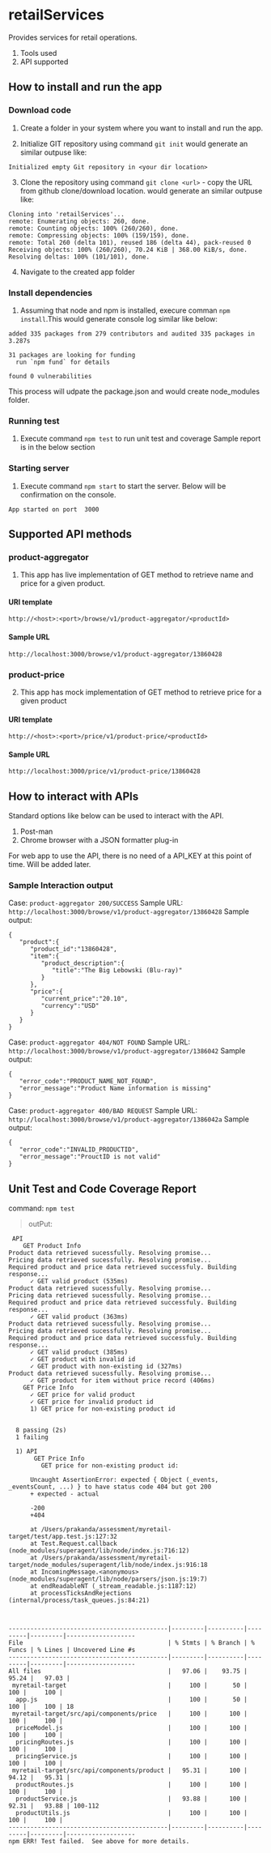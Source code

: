 # retailServices
Provides services for retail operations. 
1) Tools used
2) API supported

## How to install and run the app
### Download code
1) Create a folder in your system where you want to install and run the app.

2) Initialize GIT repository using command `git init` would generate an similar outpuse like:

```
Initialized empty Git repository in <your dir location>
```

3) Clone the repository using command `git clone <url>` - copy the URL from github clone/download location. 
would generate an similar outpuse like:
```
Cloning into 'retailServices'...
remote: Enumerating objects: 260, done.
remote: Counting objects: 100% (260/260), done.
remote: Compressing objects: 100% (159/159), done.
remote: Total 260 (delta 101), reused 186 (delta 44), pack-reused 0
Receiving objects: 100% (260/260), 70.24 KiB | 368.00 KiB/s, done.
Resolving deltas: 100% (101/101), done.
```
4) Navigate to the created app folder

### Install dependencies
1) Assuming that node and npm is installed, execure comman `npm install`.This would generate console log similar like below:

```
added 335 packages from 279 contributors and audited 335 packages in 3.287s

31 packages are looking for funding
  run `npm fund` for details

found 0 vulnerabilities
```
This process will udpate the package.json and would create node_modules folder.

### Running test
1) Execute command `npm test` to run unit test and coverage
Sample report is in the below section

### Starting server
1) Execute command `npm start` to start the server. Below will be confirmation on the console.
```
App started on port  3000
```

## Supported API methods
### product-aggregator
1) This app has live implementation of GET method to retrieve name and price for a given product.  

#### URI template
`http://<host>:<port>/browse/v1/product-aggregator/<productId>`
#### Sample URL
`http://localhost:3000/browse/v1/product-aggregator/13860428`

### product-price
2) This app has mock implementation of GET method to retrieve price for a given product
#### URI template
`http://<host>:<port>/price/v1/product-price/<productId>`
#### Sample URL
`http://localhost:3000/price/v1/product-price/13860428`

## How to interact with APIs
Standard options like below can be used to interact with the API.
1) Post-man
2) Chrome browser with a JSON formatter plug-in

For web app to use the API, there is no need of a API_KEY at this point of time. Will be added later.

### Sample Interaction output
 Case: `product-aggregator 200/SUCCESS`
 Sample URL: `http://localhost:3000/browse/v1/product-aggregator/13860428`
 Sample output: 
```
{
   "product":{
      "product_id":"13860428",
      "item":{
         "product_description":{
            "title":"The Big Lebowski (Blu-ray)"
         }
      },
      "price":{
         "current_price":"20.10",
         "currency":"USD"
      }
   }
}
```
Case: `product-aggregator 404/NOT FOUND`
Sample URL: `http://localhost:3000/browse/v1/product-aggregator/1386042`
Sample output: 
```
{
   "error_code":"PRODUCT_NAME_NOT_FOUND",
   "error_message":"Product Name information is missing"
}
```
Case: `product-aggregator 400/BAD REQUEST`
Sample URL: `http://localhost:3000/browse/v1/product-aggregator/1386042a`
Sample output: 
```
{
   "error_code":"INVALID_PRODUCTID",
   "error_message":"ProuctID is not valid"
}
```

## Unit Test and Code Coverage Report
command: `npm test`
> outPut:
```
 API
    GET Product Info
Product data retrieved sucessfully. Resolving promise...
Pricing data retrieved sucessfully. Resolving promise...
Required product and price data retrieved successfuly. Building response...
      ✓ GET valid product (535ms)
Product data retrieved sucessfully. Resolving promise...
Pricing data retrieved sucessfully. Resolving promise...
Required product and price data retrieved successfuly. Building response...
      ✓ GET valid product (363ms)
Product data retrieved sucessfully. Resolving promise...
Pricing data retrieved sucessfully. Resolving promise...
Required product and price data retrieved successfuly. Building response...
      ✓ GET valid product (385ms)
      ✓ GET product with invalid id
      ✓ GET product with non-existing id (327ms)
Product data retrieved sucessfully. Resolving promise...
      ✓ GET product for item without price record (406ms)
    GET Price Info
      ✓ GET price for valid product
      ✓ GET price for invalid product id
      1) GET price for non-existing product id


  8 passing (2s)
  1 failing

  1) API
       GET Price Info
         GET price for non-existing product id:

      Uncaught AssertionError: expected { Object (_events, _eventsCount, ...) } to have status code 404 but got 200
      + expected - actual

      -200
      +404
      
      at /Users/prakanda/assessment/myretail-target/test/app.test.js:127:32
      at Test.Request.callback (node_modules/superagent/lib/node/index.js:716:12)
      at /Users/prakanda/assessment/myretail-target/node_modules/superagent/lib/node/index.js:916:18
      at IncomingMessage.<anonymous> (node_modules/superagent/lib/node/parsers/json.js:19:7)
      at endReadableNT (_stream_readable.js:1187:12)
      at processTicksAndRejections (internal/process/task_queues.js:84:21)



--------------------------------------------|---------|----------|---------|---------|-------------------
File                                        | % Stmts | % Branch | % Funcs | % Lines | Uncovered Line #s 
--------------------------------------------|---------|----------|---------|---------|-------------------
All files                                   |   97.06 |    93.75 |   95.24 |   97.03 |                   
 myretail-target                            |     100 |       50 |     100 |     100 |                   
  app.js                                    |     100 |       50 |     100 |     100 | 18                
 myretail-target/src/api/components/price   |     100 |      100 |     100 |     100 |                   
  priceModel.js                             |     100 |      100 |     100 |     100 |                   
  pricingRoutes.js                          |     100 |      100 |     100 |     100 |                   
  pricingService.js                         |     100 |      100 |     100 |     100 |                   
 myretail-target/src/api/components/product |   95.31 |      100 |   94.12 |   95.31 |                   
  productRoutes.js                          |     100 |      100 |     100 |     100 |                   
  productService.js                         |   93.88 |      100 |   92.31 |   93.88 | 100-112           
  productUtils.js                           |     100 |      100 |     100 |     100 |                   
--------------------------------------------|---------|----------|---------|---------|-------------------
npm ERR! Test failed.  See above for more details.
```

